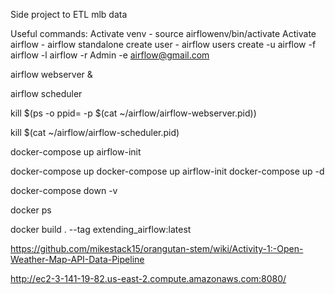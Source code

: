 Side project to ETL mlb data

Useful commands:
Activate venv - source airflowenv/bin/activate
Activate airflow - airflow standalone
create user - airflow users create -u airflow -f airflow -l airflow -r Admin -e airflow@gmail.com

airflow webserver &

airflow scheduler

kill $(ps -o ppid= -p $(cat ~/airflow/airflow-webserver.pid))

kill $(cat ~/airflow/airflow-scheduler.pid)

docker-compose up airflow-init

docker-compose up
docker-compose up airflow-init
docker-compose up -d

docker-compose down -v

docker ps

docker build . --tag extending_airflow:latest

https://github.com/mikestack15/orangutan-stem/wiki/Activity-1:-Open-Weather-Map-API-Data-Pipeline

http://ec2-3-141-19-82.us-east-2.compute.amazonaws.com:8080/